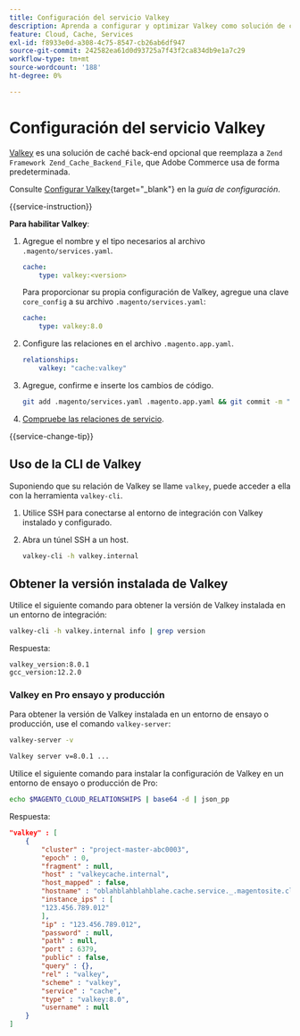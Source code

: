 ```yaml
---
title: Configuración del servicio Valkey
description: Aprenda a configurar y optimizar Valkey como solución de caché back-end para Adobe Commerce en infraestructura en la nube.
feature: Cloud, Cache, Services
exl-id: f8933e0d-a308-4c75-8547-cb26ab6df947
source-git-commit: 242582ea61d0d93725a7f43f2ca834db9e1a7c29
workflow-type: tm+mt
source-wordcount: '188'
ht-degree: 0%

---
```


# Configuración del servicio Valkey

[Valkey](https://valkey.io) es una solución de caché back-end opcional que reemplaza a `Zend Framework Zend_Cache_Backend_File`, que Adobe Commerce usa de forma predeterminada.

Consulte [Configurar Valkey](https://experienceleague.adobe.com/docs/commerce-operations/configuration-guide/cache/valkey/config-valkey.html?lang=es){target="_blank"} en la _guía de configuración_.

{{service-instruction}}

**Para habilitar Valkey**:

1. Agregue el nombre y el tipo necesarios al archivo `.magento/services.yaml`.

   ```yaml
   cache:
       type: valkey:<version>
   ```

   Para proporcionar su propia configuración de Valkey, agregue una clave `core_config` a su archivo `.magento/services.yaml`:

   ```yaml
   cache:
       type: valkey:8.0
   ```

1. Configure las relaciones en el archivo `.magento.app.yaml`.

   ```yaml
   relationships:
       valkey: "cache:valkey"
   ```

1. Agregue, confirme e inserte los cambios de código.

   ```bash
   git add .magento/services.yaml .magento.app.yaml && git commit -m "Enable valkey service" && git push origin <branch-name>
   ```

1. [Compruebe las relaciones de servicio](services-yaml.md#service-relationships).

{{service-change-tip}}

## Uso de la CLI de Valkey

Suponiendo que su relación de Valkey se llame `valkey`, puede acceder a ella con la herramienta `valkey-cli`.

1. Utilice SSH para conectarse al entorno de integración con Valkey instalado y configurado.

1. Abra un túnel SSH a un host.

   ```bash
   valkey-cli -h valkey.internal
   ```

## Obtener la versión instalada de Valkey

Utilice el siguiente comando para obtener la versión de Valkey instalada en un entorno de integración:

```bash
valkey-cli -h valkey.internal info | grep version
```

Respuesta:

```
valkey_version:8.0.1
gcc_version:12.2.0
```

### Valkey en Pro ensayo y producción

Para obtener la versión de Valkey instalada en un entorno de ensayo o producción, use el comando `valkey-server`:

```bash
valkey-server -v
```

```bash
Valkey server v=8.0.1 ...
```

Utilice el siguiente comando para instalar la configuración de Valkey en un entorno de ensayo o producción de Pro:

```bash
echo $MAGENTO_CLOUD_RELATIONSHIPS | base64 -d | json_pp
```

Respuesta:

```json
"valkey" : [
    {
        "cluster" : "project-master-abc0003",
        "epoch" : 0,
        "fragment" : null,
        "host" : "valkeycache.internal",
        "host_mapped" : false,
        "hostname" : "oblahblahblahblahe.cache.service._.magentosite.cloud",
        "instance_ips" : [
        "123.456.789.012"
        ],
        "ip" : "123.456.789.012",
        "password" : null,
        "path" : null,
        "port" : 6379,
        "public" : false,
        "query" : {},
        "rel" : "valkey",
        "scheme" : "valkey",
        "service" : "cache",
        "type" : "valkey:8.0",
        "username" : null
    }
]
```
